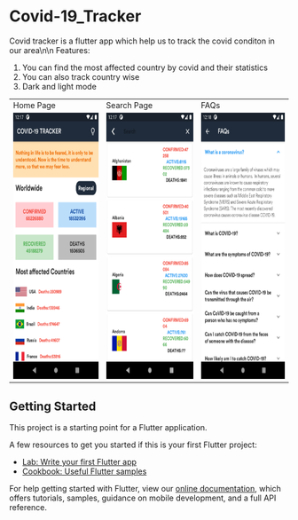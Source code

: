 # Covid-19_Tracker
Covid tracker is a flutter app which help us to track the covid conditon in our area\n\n
Features:
1. You can find the most affected country by covid and their statistics
2. You can also track country wise
3. Dark and light mode

<table>
  <tr>
    <td>Home Page</td>
     <td>Search Page</td>
     <td>FAQs</td>
  </tr>
  <tr>
    <td><img src="SS1.png" width=270 height=480></td>
    <td><img src="SS2.png" width=270 height=480></td>
    <td><img src="SS3.png" width=270 height=480></td>
  </tr>
 </table>

## Getting Started

This project is a starting point for a Flutter application.

A few resources to get you started if this is your first Flutter project:

- [Lab: Write your first Flutter app](https://flutter.dev/docs/get-started/codelab)
- [Cookbook: Useful Flutter samples](https://flutter.dev/docs/cookbook)

For help getting started with Flutter, view our
[online documentation](https://flutter.dev/docs), which offers tutorials,
samples, guidance on mobile development, and a full API reference.
